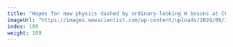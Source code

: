 ```yaml
---
title: "Hopes for new physics dashed by ordinary-looking W bosons at CERN"
imageUrl: "https://images.newscientist.com/wp-content/uploads/2024/09/17130725/SEI_222025959.jpg?width=788"
index: 109
weight: 109
---
```

